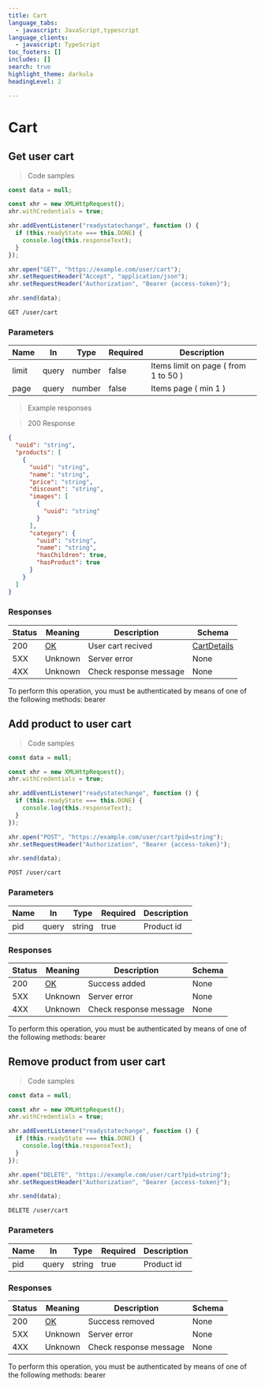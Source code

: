```yaml
---
title: Cart
language_tabs:
  - javascript: JavaScript,typescript
language_clients:
  - javascript: TypeScript
toc_footers: []
includes: []
search: true
highlight_theme: darkula
headingLevel: 2

---
```


<!-- Generator: Widdershins v4.0.1 -->
<h1 id="fake-store-api-cart">Cart</h1>

## Get user cart

<a id="opIdCartController_getCart"></a>

> Code samples

```javascript
const data = null;

const xhr = new XMLHttpRequest();
xhr.withCredentials = true;

xhr.addEventListener("readystatechange", function () {
  if (this.readyState === this.DONE) {
    console.log(this.responseText);
  }
});

xhr.open("GET", "https://example.com/user/cart");
xhr.setRequestHeader("Accept", "application/json");
xhr.setRequestHeader("Authorization", "Bearer {access-token}");

xhr.send(data);
```

`GET /user/cart`

<h3 id="get-user-cart-parameters">Parameters</h3>

|Name|In|Type|Required|Description|
|---|---|---|---|---|
|limit|query|number|false|Items limit on page ( from 1 to 50 )|
|page|query|number|false|Items page ( min 1 )|

> Example responses

> 200 Response

```json
{
  "uuid": "string",
  "products": [
    {
      "uuid": "string",
      "name": "string",
      "price": "string",
      "discount": "string",
      "images": [
        {
          "uuid": "string"
        }
      ],
      "category": {
        "uuid": "string",
        "name": "string",
        "hasChildren": true,
        "hasProduct": true
      }
    }
  ]
}
```

<h3 id="get-user-cart-responses">Responses</h3>

|Status|Meaning|Description|Schema|
|---|---|---|---|
|200|[OK](https://tools.ietf.org/html/rfc7231#section-6.3.1)|User cart recived|[CartDetails](../models/CartDetails.md)|
|5XX|Unknown|Server error|None|
|4XX|Unknown|Check response message|None|

<aside class="warning">
To perform this operation, you must be authenticated by means of one of the following methods:
bearer
</aside>

## Add product to user cart

<a id="opIdCartController_addProductToUserCart"></a>

> Code samples

```javascript
const data = null;

const xhr = new XMLHttpRequest();
xhr.withCredentials = true;

xhr.addEventListener("readystatechange", function () {
  if (this.readyState === this.DONE) {
    console.log(this.responseText);
  }
});

xhr.open("POST", "https://example.com/user/cart?pid=string");
xhr.setRequestHeader("Authorization", "Bearer {access-token}");

xhr.send(data);
```

`POST /user/cart`

<h3 id="add-product-to-user-cart-parameters">Parameters</h3>

|Name|In|Type|Required|Description|
|---|---|---|---|---|
|pid|query|string|true|Product id|

<h3 id="add-product-to-user-cart-responses">Responses</h3>

|Status|Meaning|Description|Schema|
|---|---|---|---|
|200|[OK](https://tools.ietf.org/html/rfc7231#section-6.3.1)|Success added|None|
|5XX|Unknown|Server error|None|
|4XX|Unknown|Check response message|None|

<aside class="warning">
To perform this operation, you must be authenticated by means of one of the following methods:
bearer
</aside>

## Remove product from user cart

<a id="opIdCartController_removeProductFromCart"></a>

> Code samples

```javascript
const data = null;

const xhr = new XMLHttpRequest();
xhr.withCredentials = true;

xhr.addEventListener("readystatechange", function () {
  if (this.readyState === this.DONE) {
    console.log(this.responseText);
  }
});

xhr.open("DELETE", "https://example.com/user/cart?pid=string");
xhr.setRequestHeader("Authorization", "Bearer {access-token}");

xhr.send(data);
```

`DELETE /user/cart`

<h3 id="remove-product-from-user-cart-parameters">Parameters</h3>

|Name|In|Type|Required|Description|
|---|---|---|---|---|
|pid|query|string|true|Product id|

<h3 id="remove-product-from-user-cart-responses">Responses</h3>

|Status|Meaning|Description|Schema|
|---|---|---|---|
|200|[OK](https://tools.ietf.org/html/rfc7231#section-6.3.1)|Success removed|None|
|5XX|Unknown|Server error|None|
|4XX|Unknown|Check response message|None|

<aside class="warning">
To perform this operation, you must be authenticated by means of one of the following methods:
bearer
</aside>

